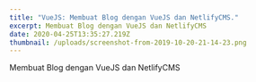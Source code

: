 ```yaml
---
title: "VueJS: Membuat Blog dengan VueJS dan NetlifyCMS."
excerpt: Membuat Blog dengan VueJS dan NetlifyCMS
date: 2020-04-25T13:35:27.219Z
thumbnail: /uploads/screenshot-from-2019-10-20-21-14-23.png
---
```

Membuat Blog dengan VueJS dan NetlifyCMS